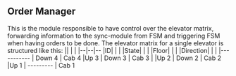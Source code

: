 ﻿## Order Manager

This is the module responsible to have control over the elevator matrix, forwarding information to the sync-module from FSM and triggering FSM when having orders to be done.
The elevator matrix for a single elevator is structured like this: 
|| | | 
|--|--|--
|ID|  | | 
|State|  | | 
|Floor|  | | 
|Direction|  | | 
|----------- | Down 4 | Cab 4
|Up 3 | Down 3 | Cab 3 |
|Up 2 | Down 2 | Cab 2
|Up 1 | --------- | Cab 1

